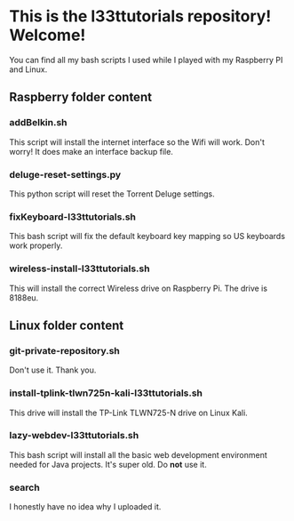 This is the l33ttutorials repository! Welcome!
=============

You can find all my bash scripts I used while I played with my Raspberry PI and Linux.

## Raspberry folder content
### addBelkin.sh
This script will install the internet interface so the Wifi will work. Don't worry! It does make an interface backup file.

### deluge-reset-settings.py
This python script will reset the Torrent Deluge settings.

### fixKeyboard-l33ttutorials.sh
This bash script will fix the default keyboard key mapping so US keyboards work properly. 

### wireless-install-l33ttutorials.sh
This will install the correct Wireless drive on Raspberry Pi. The drive is 8188eu.


## Linux folder content
### git-private-repository.sh
Don't use it. Thank you.

### install-tplink-tlwn725n-kali-l33ttutorials.sh
This drive will install the TP-Link TLWN725-N drive on Linux Kali.

### lazy-webdev-l33ttutorials.sh
This bash script will install all the basic web development environment needed for Java projects. It's super old. Do **not** use it.

### search
I honestly have no idea why I uploaded it.
